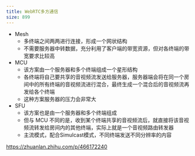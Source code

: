 ```yaml
---
title: WebRTC多方通信
size: 899
---
```

- Mesh
	- 多终端之间两两进行连接，形成一个网状结构
	- 不需要服务器中转数据，充分利用了客户端的带宽资源，但对各终端的带宽要求比较高
- MCU
	- 该方案由一个服务器和多个终端组成一个星形结构
	- 各终端将自己要共享的音视频流发送给服务器，服务器端会将在同一个房间中的所有终端的音视频流进行混合，最终生成一个混合后的音视频流再发给各个终端
	- 这种方案服务器的压力会非常大
- SFU
	- 该方案也是由一个服务器和多个终端组成
	- 但与 MCU 不同的是，收到某个终端共享的音视频流后，就直接将该音视频流转发给房间内的其他终端，实际上就是一个音视频路由转发器
	- 主流模式，配合Simulcast模式，不同终端发送不同分辨率的内容
	
	
https://zhuanlan.zhihu.com/p/466172240
